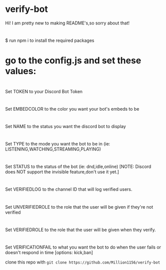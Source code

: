# verify-bot
 Hi! I am pretty new to making README's,so sorry about that! 
# 
$ run npm i to install the required packages
# go to the config.js and set these values:
#
Set TOKEN to your Discord Bot Token
# 
Set EMBEDCOLOR to the color you want your bot's embeds to be
#
Set NAME to the status you want the discord bot to display
#
Set TYPE to the mode you want the bot to be in (ie: LISTENING,WATCHING,STREAMING,PLAYING)
#
Set STATUS to the status of the bot (ie: dnd,idle,online) [NOTE: Discord does NOT support the invisible feature,don't use it yet.]
#
Set VERIFIEDLOG to the channel ID that will log verified users.
#
Set UNVERIFIEDROLE to the role that the user will be given if they're not verified
#
Set VERIFIEDROLE to the role that the user will be given when they verify.
#
Set VERIFICATIONFAIL to what you want the bot to do when the user fails or doesn't respond in time [options: kick,ban]

 clone this repo with ```git clone https://github.com/Million1156/verify-bot```


